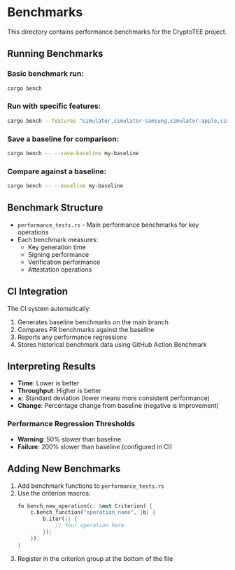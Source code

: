 # Benchmarks

This directory contains performance benchmarks for the CryptoTEE project.

## Running Benchmarks

### Basic benchmark run:
```bash
cargo bench
```

### Run with specific features:
```bash
cargo bench --features "simulator,simulator-samsung,simulator-apple,simulator-qualcomm"
```

### Save a baseline for comparison:
```bash
cargo bench -- --save-baseline my-baseline
```

### Compare against a baseline:
```bash
cargo bench -- --baseline my-baseline
```

## Benchmark Structure

- `performance_tests.rs` - Main performance benchmarks for key operations
- Each benchmark measures:
  - Key generation time
  - Signing performance
  - Verification performance
  - Attestation operations

## CI Integration

The CI system automatically:
1. Generates baseline benchmarks on the main branch
2. Compares PR benchmarks against the baseline
3. Reports any performance regressions
4. Stores historical benchmark data using GitHub Action Benchmark

## Interpreting Results

- **Time**: Lower is better
- **Throughput**: Higher is better
- **±**: Standard deviation (lower means more consistent performance)
- **Change**: Percentage change from baseline (negative is improvement)

### Performance Regression Thresholds

- **Warning**: 50% slower than baseline
- **Failure**: 200% slower than baseline (configured in CI)

## Adding New Benchmarks

1. Add benchmark functions to `performance_tests.rs`
2. Use the criterion macros:
   ```rust
   fn bench_new_operation(c: &mut Criterion) {
       c.bench_function("operation_name", |b| {
           b.iter(|| {
               // Your operation here
           });
       });
   }
   ```
3. Register in the criterion group at the bottom of the file